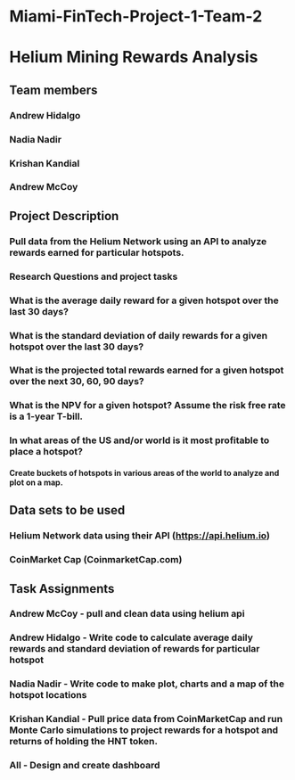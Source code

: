 # Miami-FinTech-Project-1-Team-2

# Helium Mining Rewards Analysis

## Team members
### Andrew Hidalgo
### Nadia Nadir
### Krishan Kandial
### Andrew McCoy

## Project Description
### Pull data from the Helium Network using an API to analyze rewards earned for particular hotspots.

### Research Questions and project tasks
### What is the average daily reward for a given hotspot over the last 30 days?
### What is the standard deviation of daily rewards for a given hotspot over the last 30 days?
### What is the projected total rewards earned for a given hotspot over the next 30, 60, 90 days?
### What is the NPV for a given hotspot? Assume the risk free rate is a 1-year T-bill.
### In what areas of the US and/or world is it most profitable to place a hotspot?
#### Create buckets of hotspots in various areas of the world to analyze and plot on a map.



## Data sets to be used
### Helium Network data using their API (https://api.helium.io)
### CoinMarket Cap (CoinmarketCap.com)


## Task Assignments
### Andrew McCoy - pull and clean data using helium api
### Andrew Hidalgo - Write code to calculate average daily rewards and standard deviation of rewards for particular hotspot
### Nadia Nadir - Write code to make plot, charts and a map of the hotspot locations
### Krishan Kandial - Pull price data from CoinMarketCap and run Monte Carlo simulations to project rewards for a hotspot and returns of holding the HNT token.
### All - Design and create dashboard

